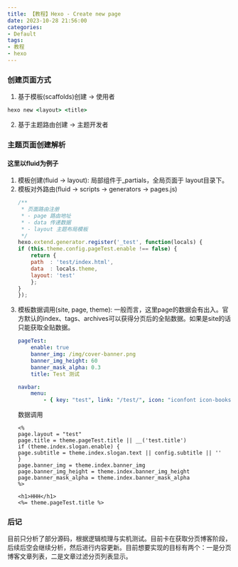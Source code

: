 ```yaml
---
title: 【教程】Hexo - Create new page
date: 2023-10-28 21:56:00
categories:
- Default
tags:
- 教程
- hexo
---
```


### 创建页面方式
1. 基于模板(scaffolds)创建 -> 使用者
```bat
hexo new <layout> <title>
```
2. 基于主题路由创建 -> 主题开发者

### 主题页面创建解析
#### 这里以fluid为例子
1. 模板创建(fluid -> layout): 局部组件于_partials，全局页面于 layout目录下。
2. 模板对外路由(fluid -> scripts -> generators -> pages.js)
    ```js
    /**
     * 页面路由注册
     * - page 路由地址
     * - data 传递数据
     * - layout 主题布局模板
     */
    hexo.extend.generator.register('_test', function(locals) {
    if (this.theme.config.pageTest.enable !== false) {
        return {
        path  : 'test/index.html', 
        data  : locals.theme,
        layout: 'test'
        };
    }
    });
    ```
3. 模板数据调用(site, page, theme): 一般而言，这里page的数据会有出入。官方默认的index、tags、archives可以获得分页后的全贴数据。如果是site的话只能获取全贴数据。
    ```yml
    pageTest:
        enable: true
        banner_img: /img/cover-banner.png
        banner_img_height: 60
        banner_mask_alpha: 0.3
        title: Test 测试

    navbar:
        menu:
            - { key: "test", link: "/test/", icon: "iconfont icon-books" }
    ```
    数据调用
    ```ejs
    <%
    page.layout = "test"
    page.title = theme.pageTest.title || __('test.title')
    if (theme.index.slogan.enable) {
    page.subtitle = theme.index.slogan.text || config.subtitle || ''
    }
    page.banner_img = theme.index.banner_img
    page.banner_img_height = theme.index.banner_img_height
    page.banner_mask_alpha = theme.index.banner_mask_alpha
    %>

    <h1>HHH</h1>
    <%= theme.pageTest.title %>
    ```

### 后记
目前只分析了部分源码，根据逻辑梳理与实机测试。目前卡在获取分页博客阶段，后续后空会继续分析，然后进行内容更新。目前想要实现的目标有两个：一是分页博客文章列表，二是文章过滤分页列表显示。